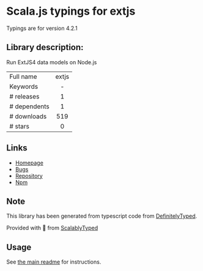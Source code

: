 
# Scala.js typings for extjs

Typings are for version 4.2.1

## Library description:
Run ExtJS4 data models on Node.js

|                    |                 |
| ------------------ | :-------------: |
| Full name          | extjs |
| Keywords           | - |
| # releases         | 1 |
| # dependents       | 1 |
| # downloads        | 519 |
| # stars            | 0 |

## Links
- [Homepage](https://github.com/egorfine/node-extjs#readme)
- [Bugs](http://github.com/egorFiNE/node-extjs/issues)
- [Repository](https://github.com/egorfine/node-extjs)
- [Npm](https://www.npmjs.com/package/extjs)
    


## Note
This library has been generated from typescript code from [DefinitelyTyped](https://definitelytyped.org).

Provided with :purple_heart: from [ScalablyTyped](https://github.com/oyvindberg/ScalablyTyped)

## Usage
See [the main readme](../../readme.md) for instructions.


